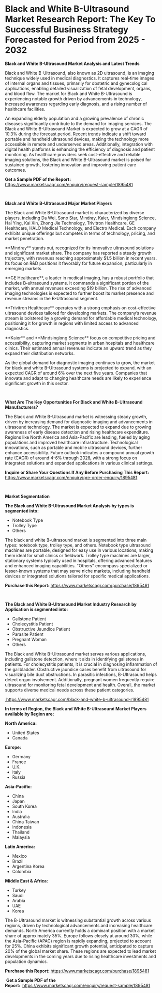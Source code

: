 <p><h1>Black and White B-Ultrasound Market Research Report: The Key To Successful Business Strategy Forecasted for Period from 2025 - 2032</h1></p><p><strong>Black and White B-Ultrasound Market Analysis and Latest Trends</strong></p>
<p><p>Black and White B-Ultrasound, also known as 2D ultrasound, is an imaging technique widely used in medical diagnostics. It captures real-time images of internal organs and tissues, primarily for obstetric and gynecological applications, enabling detailed visualization of fetal development, organs, and blood flow. The market for Black and White B-Ultrasound is experiencing notable growth driven by advancements in technology, increased awareness regarding early diagnosis, and a rising number of healthcare facilities. </p><p>An expanding elderly population and a growing prevalence of chronic diseases significantly contribute to the demand for imaging services. The Black and White B-Ultrasound Market is expected to grow at a CAGR of 10.3% during the forecast period. Recent trends indicate a shift toward portable and handheld ultrasound devices, making the technology more accessible in remote and underserved areas. Additionally, integration with digital health platforms is enhancing the efficiency of diagnosis and patient monitoring. As healthcare providers seek cost-effective and reliable imaging solutions, the Black and White B-Ultrasound market is poised for sustained growth, fostering innovation and improving patient care outcomes.</p></p>
<p><strong>Get a Sample PDF of the Report:&nbsp;</strong> <a href="https://www.marketscagr.com/enquiry/request-sample/1895481?utm_campaign=3206&utm_medium=2&utm_source=Github&utm_content=ia&utm_term=14042025&utm_id=black-and-white-b-ultrasound">https://www.marketscagr.com/enquiry/request-sample/1895481</a></p>
<p>&nbsp;</p>
<p><strong>Black and White B-Ultrasound Major Market Players</strong></p>
<p><p>The Black and White B-Ultrasound market is characterized by diverse players, including Da Wei, Sono Star, Mindray, Kaier, Mindsinglong Science, Hai Ying, Kai Xin, Zhong Jie Technology, Trivitron Healthcare, GE Healthcare, HALO Medical Technology, and Electro Medical. Each company exhibits unique offerings but competes in terms of technology, pricing, and market penetration.</p><p>**Mindray** stands out, recognized for its innovative ultrasound solutions and significant market share. The company has reported a steady growth trajectory, with revenues reaching approximately $1.5 billion in recent years. Its focus on R&D positions it favorably for future expansion, particularly in emerging markets.</p><p>**GE Healthcare**, a leader in medical imaging, has a robust portfolio that includes B-ultrasound systems. It commands a significant portion of the market, with annual revenues exceeding $19 billion. The rise of advanced imaging technologies is expected to further boost its market presence and revenue streams in the B-Ultrasound segment.</p><p>**Trivitron Healthcare** operates with a strong emphasis on cost-effective ultrasound devices tailored for developing markets. The company’s revenue stream is bolstered by a growing demand for affordable medical technology, positioning it for growth in regions with limited access to advanced diagnostics.</p><p>**Kaier** and **Mindsinglong Science** focus on competitive pricing and accessibility, capturing market segments in urban hospitals and healthcare clinics. Their estimated annual revenues indicate an upward trend as they expand their distribution networks.</p><p>As the global demand for diagnostic imaging continues to grow, the market for black and white B-Ultrasound systems is projected to expand, with an expected CAGR of around 6% over the next five years. Companies that innovate and adapt to changing healthcare needs are likely to experience significant growth in this sector.</p></p>
<p>&nbsp;</p>
<p><strong>What Are The Key Opportunities For Black and White B-Ultrasound Manufacturers?</strong></p>
<p><p>The Black and White B-Ultrasound market is witnessing steady growth, driven by increasing demand for diagnostic imaging and advancements in ultrasound technology. The market is expected to expand due to growing awareness of early disease detection and rising healthcare expenditure. Regions like North America and Asia-Pacific are leading, fueled by aging populations and improved healthcare infrastructure. Technological innovations, such as portable and mobile ultrasound devices, further enhance accessibility. Future outlook indicates a compound annual growth rate (CAGR) of around 4-6% through 2028, with a strong focus on integrated solutions and expanded applications in various clinical settings.</p></p>
<p><strong>Inquire or Share Your Questions If Any Before Purchasing This Report:</strong> <a href="https://www.marketscagr.com/enquiry/pre-order-enquiry/1895481?utm_campaign=3206&utm_medium=2&utm_source=Github&utm_content=ia&utm_term=14042025&utm_id=black-and-white-b-ultrasound">https://www.marketscagr.com/enquiry/pre-order-enquiry/1895481</a></p>
<p>&nbsp;</p>
<p><strong>Market Segmentation</strong></p>
<p><strong>The Black and White B-Ultrasound Market Analysis by types is segmented into:</strong></p>
<p><ul><li>Notebook Type</li><li>Trolley Type</li><li>Others</li></ul></p>
<p><p>The black and white B-ultrasound market is segmented into three main types: notebook type, trolley type, and others. Notebook type ultrasound machines are portable, designed for easy use in various locations, making them ideal for small clinics or fieldwork. Trolley type machines are larger, stationary systems typically used in hospitals, offering advanced features and enhanced imaging capabilities. "Others" encompass specialized or lesser-known systems that may serve niche markets, including handheld devices or integrated solutions tailored for specific medical applications.</p></p>
<p><strong>Purchase this Report:&nbsp;</strong><a href="https://www.marketscagr.com/purchase/1895481?utm_campaign=3206&utm_medium=2&utm_source=Github&utm_content=ia&utm_term=14042025&utm_id=black-and-white-b-ultrasound">https://www.marketscagr.com/purchase/1895481</a></p>
<p>&nbsp;</p>
<p><strong>The Black and White B-Ultrasound Market Industry Research by Application is segmented into:</strong></p>
<p><ul><li>Gallstone Patient</li><li>Cholecystitis Patient</li><li>Obstructive Jaundice Patient</li><li>Parasite Patient</li><li>Pregnant Woman</li><li>Others</li></ul></p>
<p><p>The Black and White B-Ultrasound market serves various applications, including gallstone detection, where it aids in identifying gallstones in patients. For cholecystitis patients, it is crucial in diagnosing inflammation of the gallbladder. Obstructive jaundice cases benefit from ultrasound for visualizing bile duct obstructions. In parasitic infections, B-Ultrasound helps detect organ involvement. Additionally, pregnant women frequently require ultrasound for monitoring fetal development and health. Overall, the market supports diverse medical needs across these patient categories.</p></p>
<p><a href="https://www.marketscagr.com/black-and-white-b-ultrasound-r1895481?utm_campaign=3206&utm_medium=2&utm_source=Github&utm_content=ia&utm_term=14042025&utm_id=black-and-white-b-ultrasound">&nbsp;https://www.marketscagr.com/black-and-white-b-ultrasound-r1895481</a></p>
<p><strong>In terms of Region, the Black and White B-Ultrasound Market Players available by Region are:</strong></p>
<p>
    <p> <strong> North America: </strong>
        <ul>
            <li>United States</li>
            <li>Canada</li>
        </ul>
        </p> 
    <p> <strong> Europe: </strong>
        <ul>
            <li>Germany</li>
            <li>France</li>
            <li>U.K.</li>
            <li>Italy</li>
            <li>Russia</li>
        </ul>
        </p> 
    <p> <strong> Asia-Pacific: </strong>
        <ul>
            <li>China</li>
            <li>Japan</li>
            <li>South Korea</li>
            <li>India</li>
            <li>Australia</li>
            <li>China Taiwan</li>
            <li>Indonesia</li>
            <li>Thailand</li>
            <li>Malaysia</li>
        </ul>
        </p> 
    <p> <strong> Latin America: </strong>
        <ul>
            <li>Mexico</li>
            <li>Brazil</li>
            <li>Argentina Korea</li>
            <li>Colombia</li>
        </ul>
        </p> 
    <p> <strong> Middle East & Africa: </strong>
        <ul>
            <li>Turkey</li>
            <li>Saudi</li>
            <li>Arabia</li>
            <li>UAE</li>
            <li>Korea</li>
        </ul>
    </p>
    </p>
<p><p>The B-Ultrasound market is witnessing substantial growth across various regions, driven by technological advancements and increasing healthcare demands. North America currently holds a dominant position with a market share of approximately 35%. Europe follows closely at around 30%, while the Asia-Pacific (APAC) region is rapidly expanding, projected to account for 25%. China exhibits significant growth potential, anticipated to capture 20% of the global market share. These regions are expected to lead market developments in the coming years due to rising healthcare investments and population dynamics.</p></p>
<p><strong>Purchase this Report: </strong><a href="https://www.marketscagr.com/purchase/1895481?utm_campaign=3206&utm_medium=2&utm_source=Github&utm_content=ia&utm_term=14042025&utm_id=black-and-white-b-ultrasound">https://www.marketscagr.com/purchase/1895481</a></p>
<p>&nbsp;<strong>Get a Sample PDF of the Report:&nbsp;&nbsp;</strong><a href="https://www.marketscagr.com/enquiry/request-sample/1895481?utm_campaign=3206&utm_medium=2&utm_source=Github&utm_content=ia&utm_term=14042025&utm_id=black-and-white-b-ultrasound">https://www.marketscagr.com/enquiry/request-sample/1895481</a></p>
<p><strong></strong></p>
<p><p></p><p></p><p></p></p>